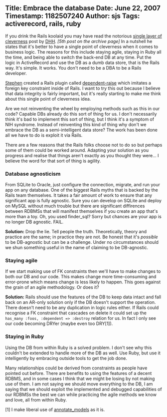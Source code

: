 Title: Embrace the database
Date: June 22, 2007
Timestamp: 1182507240
Author: sjs
Tags: activerecord, rails, ruby
----

If you drink the Rails koolaid you may have read the notorious <a href="http://www.loudthinking.com/arc/2005_09.html">single layer of cleverness</a> post by <a href="http://www.loudthinking.com/">DHH</a>.  <em>[5th post on the archive page]</em> In a nutshell he states that it's better to have a single point of cleverness when it comes to business logic.  The reasons for this include staying agile, staying in Ruby all the time, and being able to switch the back-end DB at any time.  Put the logic in ActiveRecord and use the DB as a dumb data store, that is the Rails way.  It's simple. It works. You don't need to be a DBA to be a Rails developer.

<a href="http://www.stephenbartholomew.co.uk/">Stephen</a> created a Rails plugin called <a href="http://www.stephenbartholomew.co.uk/2007/6/22/dependent-raise">dependent-raise</a> which imitates a foreign key constraint inside of Rails.  I want to try this out because I believe that data integrity is fairly important, but it's really starting to make me think about this single point of cleverness idea.

Are we not reinventing the wheel by employing methods such as this in our code? Capable DBs already do this sort of thing for us.  I don't necessarily think it's bad to implement this sort of thing, but I think it's a symptom of NIH syndrome.  Instead of reinventing this kind of thing why don't we embrace the DB as a semi-intelligent data store? The work has been done all we have to do is exploit it via Rails.

There are a few reasons that the Rails folks choose not to do so but perhaps some of them could be worked around.  Adapting your solution as you progress and realise that things aren't exactly as you thought they were...  I believe the word for that sort of thing is agility.

### Database agnosticism ###

From SQLite to Oracle, just configure the connection, migrate, and run your app on any database.  One of the biggest Rails myths that is backed by the Rails team themselves.  It takes a fair amount of work to ensure that any significant app is fully agnostic.  Sure you can develop on SQLite and deploy on MySQL without much trouble but there are significant diffirences between RDBMSs that will manifest themselves if you create an app that's more than a toy.  Oh, you used finder_sql? Sorry but chances are your app is no longer DB agnostic.  FAIL.

**Solution:** Drop the lie.  Tell people the truth.  Theoretically, theory and practice are the same; in practice they are not.  Be honest that it's *possible* to be DB-agnostic but can be a challenge. Under no circumstances should we shun something useful in the name of claiming to be DB-agnostic.

### Staying agile ###

If we start making use of FK constraints then we'll have to make changes to both our DB and our code.  This makes change more time-consuming and error-prone which means change is less likely to happen.  This goes against the grain of an agile methodology.  Or does it?

**Solution:** Rails should use the features of the DB to keep data intact and fall back on an AR-only solution only if the DB doesn't support the operation.  There doesn't need to be any duplication in logic rules either.  If Rails could recognise a FK constraint that cascades on delete it could set up the `has_many :foos, :dependent => :destroy` relation for us.  In fact I only see our code becoming DRYer (maybe even too DRY[1]).

### Staying in Ruby ###

Using the DB from within Ruby is a solved problem.  I don't see why this couldn't be extended to handle more of the DB as well.  Use Ruby, but use it intelligently by embracing outside tools to get the job done.

Many relationships could be derived from constraints as people have pointed out before.  There are benefits to using the features of a decent RDBMS, and in some cases I think that we might be losing by not making use of them.  I am not saying we should move everything to the DB, I am saying that we should exploit the implemented and debugged capabilities of our RDBMSs the best we can while practicing the agile methods we know and love, all from within Ruby.

[1] I make liberal use of <a href="http://agilewebdevelopment.com/plugins/annotate_models">annotate_models</a> as it is.
